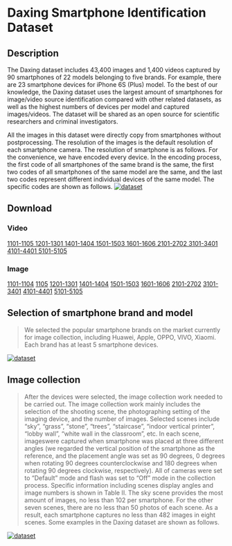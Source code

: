 # Daxing Smartphone Identification Dataset

## Description
The Daxing dataset includes 43,400 images and 1,400 videos captured by 90 smartphones of 22 models belonging to five brands. For example, there are 23 smartphone devices for iPhone 6S (Plus) model. To the best of our knowledge, the Daxing dataset uses the largest amount of smartphones for image/video source identification compared with other related datasets, as well as the highest numbers of devices per model and captured images/videos. The dataset will be shared as an open source for scientific researchers and criminal investigators.

All the images in this dataset were directly copy from smartphones without postprocessing. The resolution of the images is the default resolution of each smartphone camera. The resolution of smartphone is as follows. For the convenience, we have encoded every device. In the encoding process, the first code of all smartphones of the same brand is the same, the first two codes of all smartphones of the same model are the same, and the last two codes represent different individual devices of the same model. The specific codes are
shown as follows.
[![dataset](https://github.com/xyhcn/Daxing/blob/master/imgFile/3.jpg)](http://www.ppsuc.edu.cn)

## Download
### Video
[1101-1105 1201-1301 1401-1404 1501-1503 1601-1606 2101-2702 3101-3401 4101-4401 5101-5105](http://pan.ppsuc.edu.cn:80/link/EB47EBD36770E30A02B831F190377032)
### Image
[1101-1104](http://pan.ppsuc.edu.cn:80/link/82013B3BA20F7383E727B8B5B6AC17BD)
[1105](http://pan.ppsuc.edu.cn:80/link/A75482C4ABE31155C820E1117F15D244)
[1201-1301](http://pan.ppsuc.edu.cn:80/link/A038816CF8B21F9E8E302C5AC4F9FF64)
[1401-1404](http://pan.ppsuc.edu.cn:80/link/ACBE9686A55DC50211B156383CB499A0)
[1501-1503](http://pan.ppsuc.edu.cn:80/link/0C081C731E75402E5CEB0870E5933FC4)
[1601-1606](http://pan.ppsuc.edu.cn:80/link/974D5678C97F679DB02A2680F75C55F4)
[2101-2702](http://pan.ppsuc.edu.cn:80/link/B0746198790389C22CED440317920E7C)
[3101-3401](http://pan.ppsuc.edu.cn:80/link/8092D9F74B650C4717344AF419E9046B)
[4101-4401](http://pan.ppsuc.edu.cn:80/link/C5294C4DE528B181C5BF66F584C94667)
[5101-5105](http://pan.ppsuc.edu.cn:80/link/31B923A59DF62F682F41DDDFBF08454D)

## Selection of smartphone brand and model
>We selected the popular smartphone brands on the market currently for image collection, including Huawei, Apple, OPPO, VIVO, Xiaomi. Each brand has at least 5 smartphone devices.

[![dataset](https://github.com/xyhcn/Daxing/blob/master/imgFile/1.jpg)](http://www.ppsuc.edu.cn)

## Image collection
>After the devices were selected, the image collection work needed to be carried out. The image collection work mainly includes the selection of the shooting scene, the photographing setting of the imaging device, and the number of images. Selected scenes include “sky”, “grass”, “stone”, “trees”, “staircase”, “indoor vertical printer”, “lobby wall”, “white wall in the classroom”, etc. In each scene, imageswere captured when smartphone was placed at three different angles (we regarded the vertical position of the smartphone as the reference, and the placement angle was set as 90 degrees, 0 degrees when rotating 90 degrees counterclockwise and 180 degrees when rotating 90 degrees clockwise, respectively). All of cameras were set to “Default” mode and flash was set to “Off” mode in the collection process. Specific information including scenes display angles and image numbers is shown in Table II. The sky scene provides the most amount of images, no less than 102 per smartphone. For the other seven scenes, there are no less than 50 photos of each scene. As a result, each
smartphone captures no less than 482 images in eight scenes. Some examples in the Daxing dataset are shown as follows.

[![dataset](https://github.com/xyhcn/Daxing/blob/master/imgFile/2.jpg)](http://www.ppsuc.edu.cn)
